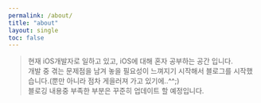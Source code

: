 ```yaml
---
permalink: /about/
title: "about"
layout: single
toc: false
---
```


> 현재 iOS개발자로 일하고 있고, iOS에 대해 혼자 공부하는 공간 입니다.  
개발 중 겪는 문제점을 남겨 놓을 필요성이 느껴지기 시작해서 블로그를 시작했습니다.(뿐만 아니라 점차 게을러져 가고 있기에..^^;)  
블로깅 내용중 부족한 부분은 꾸준히 업데이트 할 예정입니다.
